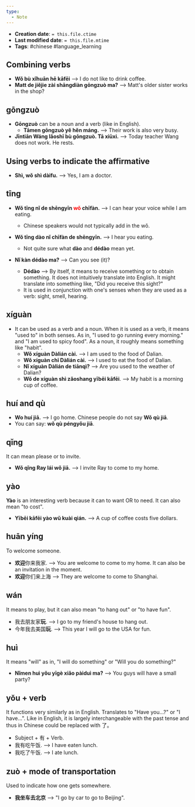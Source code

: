 ```yaml
---
type:
  - Note
---
```


* **Creation date**: `= this.file.ctime`
* **Last modified date**: `= this.file.mtime`
* **Tags**: #chinese #language_learning 

## Combining verbs

* **Wǒ bù xǐhuān hē kāfēi** --> I do not like to drink coffee.
* **Matt de jiějie zài shāngdiàn gōngzuò ma?** --> Matt's older sister works in the shop?

## gōngzuò

* **Gōngzuò** can be a noun and a verb (like in English).
	* **Tāmen gōngzuò yě hěn máng.** --> Their work is also very busy.
* **Jīntiān Wáng lǎoshī bù gōngzuò. Tā xiūxi.** --> Today teacher Wang does not work. He rests.

## Using verbs to indicate the affirmative

* **Shì, wǒ shì dàifu.** --> Yes, I am a doctor.

## tīng

* **Wǒ tīng nǐ de shēngyīn <font color="red">wǒ</font> chīfàn.** --> I can hear your voice while I am eating.
	* Chinese speakers would not typically add in the wǒ.
* **Wǒ tīng dào nǐ chīfàn de shēngyīn.** --> I hear you eating.
	* Not quite sure what **dào** and **dédào** mean yet.

* **Nǐ kàn dédào ma?** --> Can you see (it)?
	* **Dédào** --> By itself, it means to receive something or to obtain something. It does not intuitively translate into English. It might translate into something like, "Did you receive this sight?"
	* It is used in conjunction with one's senses when they are used as a verb: sight, smell, hearing.

## xíguàn

* It can be used as a verb and a noun. When it is used as a verb, it means "used to" in both senses. As in, "I used to go running every morning." and "I am used to spicy food". As a noun, it roughly means something like "habit".
	* **Wǒ xíguàn Dàlián cài.** --> I am used to the food of Dalian.
	* **Wǒ xíguàn chī Dàlián cài.** --> I used to eat the food of Dalian.
	* **Nǐ xíguàn Dàlián de tiānqì?** --> Are you used to the weather of Dalian?
	* **Wǒ de xíguàn shì zǎoshang yībēi kāfēi**. --> My habit is a morning cup of coffee.

## huí and qù

* **Wo huí jiā.** --> I go home. Chinese people do not say **Wǒ qù jiā**.
* You can say: **wǒ qù péngyǒu jiā**.

## qǐng

It can mean please or to invite.
* **Wǒ qǐng Ray lái wǒ jiā.** --> I invite Ray to come to my home.

## yào

**Yào** is an interesting verb because it can to want OR to need. It can also mean "to cost".
* **Yībēi kāfēi yào wǔ kuài qián.** --> A cup of coffee costs five dollars.

## huān yíng

To welcome someone.
* **欢迎**你来我家. --> You are welcome to come to my home. It can also be an invitation in the moment.
* **欢迎**你们来上海 --> They are welcome to come to Shanghai.

## wán

It means to play, but it can also mean "to hang out" or "to have fun".
* 我去朋友家**玩**. --> I go to my friend's house to hang out.
* 今年我去美国**玩**. --> This year I will go to the USA for fun.

## huì

It means "will" as in, "I will do something" or "Will you do something?"
* **Nǐmen huì yǒu yīgè xiǎo pàiduì ma?** --> You guys will have a small party?

## yǒu + verb

It functions very similarly as in English. Translates to "Have you...?" or "I have...". Like in English, it is largely interchangeable with the past tense and thus in Chinese could be replaced with 了。

* Subject + 有 + Verb.
* 我有吃午饭. --> I have eaten lunch.
* 我吃了午饭. --> I ate lunch.

## zuò + mode of transportation

Used to indicate how one gets somewhere.

* **我坐车去北京** --> "I go by car to go to Beijing".